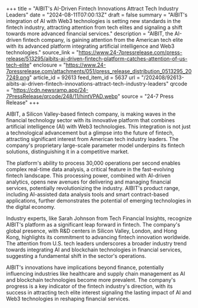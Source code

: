 +++
title = "AIBIT's AI-Driven Fintech Innovations Attract Tech Industry Leaders"
date = "2024-08-11T07:00:13Z"
draft = false
summary = "AIBIT's integration of AI with Web3 technologies is setting new standards in the fintech industry, attracting attention from tech elites and signaling a shift towards more advanced financial services."
description = "AIBIT, the AI-driven fintech company, is gaining attention from the American tech elite with its advanced platform integrating artificial intelligence and Web3 technologies."
source_link = "https://www.24-7pressrelease.com/press-release/513295/aibits-ai-driven-fintech-platform-catches-attention-of-us-tech-elite"
enclosure = "https://www.24-7pressrelease.com/attachments/051/press_release_distribution_0513295_207249.png"
article_id = 92613
feed_item_id = 5637
url = "/202408/92613-aibits-ai-driven-fintech-innovations-attract-tech-industry-leaders"
qrcode = "https://cdn.newsramp.app/24-7PressRelease/qrcode/248/11/hintVPAD.webp"
source = "24-7 Press Release"
+++

<p>AIBIT, a Silicon Valley-based fintech company, is making waves in the financial technology sector with its innovative platform that combines artificial intelligence (AI) with Web3 technologies. This integration is not just a technological advancement but a glimpse into the future of fintech, attracting significant interest from American tech industry leaders. The company's proprietary large-scale parameter model underpins its fintech solutions, distinguishing it in a competitive market.</p><p>The platform's ability to process 30,000 operations per second enables complex real-time data analysis, a critical feature in the fast-evolving fintech landscape. This processing power, combined with AI-driven analytics, opens new avenues for delivering and managing financial services, potentially revolutionizing the industry. AIBIT's product range, including AI-assisted data analysis tools and smart contract-based applications, further demonstrates the potential of emerging technologies in the digital economy.</p><p>Industry experts, like Sarah Johnson from Tech Financial Insights, recognize AIBIT's platform as a significant leap forward in fintech. The company's global presence, with R&D centers in Silicon Valley, London, and Hong Kong, highlights its commitment to advancing fintech innovation worldwide. The attention from U.S. tech leaders underscores a broader industry trend towards integrating AI and blockchain technologies in financial services, suggesting a fundamental shift in the sector's operations.</p><p>AIBIT's innovations have implications beyond finance, potentially influencing industries like healthcare and supply chain management as AI and blockchain technologies become more prevalent. The company's progress is a key indicator of the fintech industry's direction, with its success in attracting tech elite interest signaling the lasting impact of AI and Web3 technologies in reshaping financial services.</p>